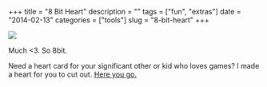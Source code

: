 +++
title = "8 Bit Heart"
description = ""
tags = ["fun", "extras"]
date = "2014-02-13"
categories = ["tools"]
slug = "8-bit-heart"
+++



  <div class="screenshot center"><a href="//media.konigi.com/tools/extras/8bitheart.png"><img src="//media.konigi.com/tools/extras/8bitheart.png"></a></div>
<p>Much <3. So 8bit.</p>
<p>Need a heart card for your significant other or kid who loves games?  I made a heart for you to cut out. <a href="//media.konigi.com/tools/extras/8bitheart.png">Here you go.</a></p>
